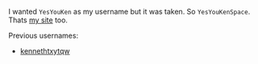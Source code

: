 I wanted `YesYouKen` as my username but it was taken. So `YesYouKenSpace`. Thats [my site](www.yesyouken.space) too.

Previous usernames:  
- [kennethtxytqw](github.com/kennethtxytqw)
